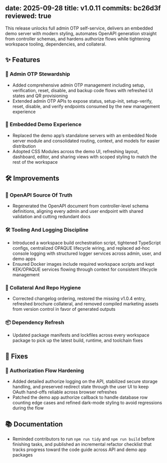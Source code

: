 date: 2025-09-28
title: v1.0.11
commits: bc26d3f
reviewed: true
---

This release unlocks full admin OTP self-service, delivers an embedded demo server with modern styling, automates OpenAPI generation straight from controller schemas, and hardens authorize flows while tightening workspace tooling, dependencies, and collateral.

## ✨ Features

### 🔐 Admin OTP Stewardship
- Added comprehensive admin OTP management including setup, verification, reset, disable, and backup code flows with refreshed UI states and QR provisioning
- Extended admin OTP APIs to expose status, setup-init, setup-verify, reset, disable, and verify endpoints consumed by the new management experience

### 🧩 Embedded Demo Experience
- Replaced the demo app’s standalone servers with an embedded Node server module and consolidated routing, context, and models for easier distribution
- Adopted CSS Modules across the demo UI, refreshing layout, dashboard, editor, and sharing views with scoped styling to match the rest of the workspace

## 🛠️ Improvements

### 🧾 OpenAPI Source Of Truth
- Regenerated the OpenAPI document from controller-level schema definitions, aligning every admin and user endpoint with shared validation and cutting redundant docs

### 🛠️ Tooling And Logging Discipline
- Introduced a workspace build orchestration script, tightened TypeScript configs, centralized OPAQUE lifecycle wiring, and replaced ad-hoc console logging with structured logger services across admin, user, and demo apps
- Ensured Docker images include required workspace scripts and kept KEK/OPAQUE services flowing through context for consistent lifecycle management

### 🧹 Collateral And Repo Hygiene
- Corrected changelog ordering, restored the missing v1.0.4 entry, refreshed brochure collateral, and removed compiled marketing assets from version control in favor of generated outputs

### 📦 Dependency Refresh
- Updated package manifests and lockfiles across every workspace package to pick up the latest build, runtime, and toolchain fixes

## 🐛 Fixes

### 🔁 Authorization Flow Hardening
- Added detailed authorize logging on the API, stabilized secure storage handling, and preserved redirect state through the user UI to keep OAuth hand-offs reliable across browser refreshes
- Patched the demo app authorize callback to handle database row counting edge cases and refined dark-mode styling to avoid regressions during the flow

## 📚 Documentation

- Reminded contributors to run `npm run tidy` and `npm run build` before finishing tasks, and published an incremental refactor checklist that tracks progress toward the code guide across API and demo app packages

